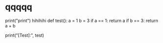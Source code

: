 # qqqqq

print("print")
hihihihi
def test():
	a = 1
	b = 3
	if a == 1:
		return a
	if b == 3:
		return a + b

print("[Test]:", test)

